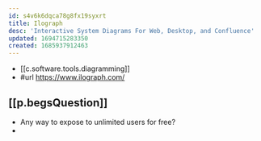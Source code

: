 ```yaml
---
id: s4v6k6dqca78g8fx19syxrt
title: Ilograph
desc: 'Interactive System Diagrams For Web, Desktop, and Confluence'
updated: 1694715283350
created: 1685937912463
---
```


- [[c.software.tools.diagramming]]
- #url https://www.ilograph.com/

## [[p.begsQuestion]]

- Any way to expose to unlimited users for free?
- 